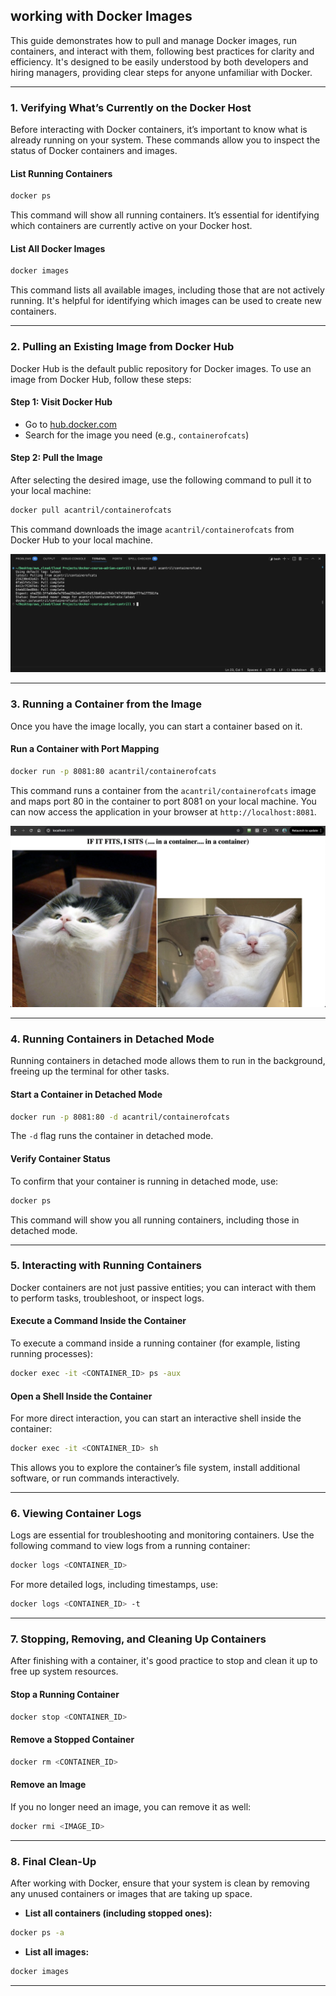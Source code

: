 ## working with Docker Images

This guide demonstrates how to pull and manage Docker images, run containers, and interact with them, following best practices for clarity and efficiency. It's designed to be easily understood by both developers and hiring managers, providing clear steps for anyone unfamiliar with Docker.

---

### 1. Verifying What’s Currently on the Docker Host

Before interacting with Docker containers, it’s important to know what is already running on your system. These commands allow you to inspect the status of Docker containers and images.

#### List Running Containers

```bash
docker ps
```

This command will show all running containers. It’s essential for identifying which containers are currently active on your Docker host.

#### List All Docker Images

```bash
docker images
```

This command lists all available images, including those that are not actively running. It's helpful for identifying which images can be used to create new containers.

---

### 2. Pulling an Existing Image from Docker Hub

Docker Hub is the default public repository for Docker images. To use an image from Docker Hub, follow these steps:

#### Step 1: Visit Docker Hub

- Go to [hub.docker.com](https://hub.docker.com/)
- Search for the image you need (e.g., `containerofcats`)

#### Step 2: Pull the Image

After selecting the desired image, use the following command to pull it to your local machine:

```bash
docker pull acantril/containerofcats
```

This command downloads the image `acantril/containerofcats` from Docker Hub to your local machine.

![Image Pull](https://github.com/JThomas404/docker-course-adrian-cantrill/raw/main/images/pulled_docker_image.png)

---

### 3. Running a Container from the Image

Once you have the image locally, you can start a container based on it.

#### Run a Container with Port Mapping

```bash
docker run -p 8081:80 acantril/containerofcats
```

This command runs a container from the `acantril/containerofcats` image and maps port 80 in the container to port 8081 on your local machine. You can now access the application in your browser at `http://localhost:8081`.

![Container Running](https://github.com/JThomas404/docker-course-adrian-cantrill/raw/main/images/container_of_cats.png)

---

### 4. Running Containers in Detached Mode

Running containers in detached mode allows them to run in the background, freeing up the terminal for other tasks.

#### Start a Container in Detached Mode

```bash
docker run -p 8081:80 -d acantril/containerofcats
```

The `-d` flag runs the container in detached mode.

#### Verify Container Status

To confirm that your container is running in detached mode, use:

```bash
docker ps
```

This command will show you all running containers, including those in detached mode.

---

### 5. Interacting with Running Containers

Docker containers are not just passive entities; you can interact with them to perform tasks, troubleshoot, or inspect logs.

#### Execute a Command Inside the Container

To execute a command inside a running container (for example, listing running processes):

```bash
docker exec -it <CONTAINER_ID> ps -aux
```

#### Open a Shell Inside the Container

For more direct interaction, you can start an interactive shell inside the container:

```bash
docker exec -it <CONTAINER_ID> sh
```

This allows you to explore the container’s file system, install additional software, or run commands interactively.

---

### 6. Viewing Container Logs

Logs are essential for troubleshooting and monitoring containers. Use the following command to view logs from a running container:

```bash
docker logs <CONTAINER_ID>
```

For more detailed logs, including timestamps, use:

```bash
docker logs <CONTAINER_ID> -t
```

---

### 7. Stopping, Removing, and Cleaning Up Containers

After finishing with a container, it's good practice to stop and clean it up to free up system resources.

#### Stop a Running Container

```bash
docker stop <CONTAINER_ID>
```

#### Remove a Stopped Container

```bash
docker rm <CONTAINER_ID>
```

#### Remove an Image

If you no longer need an image, you can remove it as well:

```bash
docker rmi <IMAGE_ID>
```

---

### 8. Final Clean-Up

After working with Docker, ensure that your system is clean by removing any unused containers or images that are taking up space.

- **List all containers (including stopped ones):**

```bash
docker ps -a
```

- **List all images:**

```bash
docker images
```

---